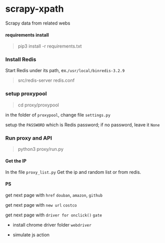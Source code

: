 # scrapy-xpath
Scrapy data from related webs


#### requirements install

> pip3 install -r requirements.txt


### Install Redis

Start Redis under its path, ex.`/usr/local/binredis-3.2.9`

> src/redis-server redis.conf

### setup proxypool

> cd proxy/proxypool

in the folder of `proxypool`, change file `settings.py` 

setup the `PASSWORD` which is Redis password; if no password, leave it `None`


### Run proxy and API

> python3 proxy/run.py

#### Get the IP
In the file `proxy_list.py`
Get the ip and random list or from redis.

#### PS
get next page with `href`
`douban`, `amazon`, `github`

get next page with `new url`
`costco`

get next page with `driver for onclick()`
`gate`

- install chrome driver
folder `webdriver`

- simulate js action